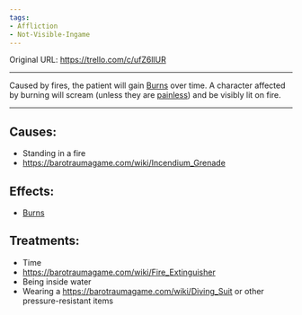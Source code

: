 ```yaml
---
tags:
- Affliction
- Not-Visible-Ingame
---
```




Original URL: https://trello.com/c/ufZ6llUR

---

Caused by fires, the patient will gain [Burns](Burns.md) over time. A character affected by burning will scream (unless they are [painless]([Analgesia](../Torso/Analgesia.md) "‌")) and be visibly lit on fire.

---

## Causes:

- Standing in a fire
- https://barotraumagame.com/wiki/Incendium_Grenade

## Effects:

- [Burns](Burns.md)

## Treatments:

- Time
- https://barotraumagame.com/wiki/Fire_Extinguisher
- Being inside water
- Wearing a https://barotraumagame.com/wiki/Diving_Suit or other pressure-resistant items